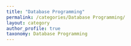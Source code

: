 ```yaml
---
title: "Database Programming"
permalink: /categories/Database Programming/
layout: category
author_profile: true
taxonomy: Database Programming
---
```

